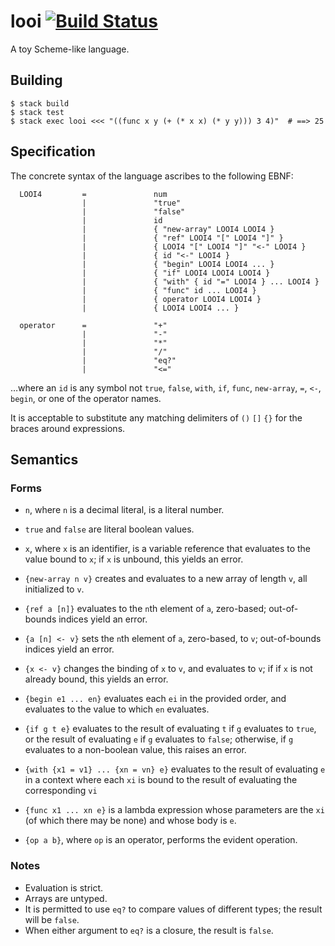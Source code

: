 # looi [![Build Status](https://travis-ci.org/wchargin/looi.svg?branch=master)](https://travis-ci.org/wchargin/looi)

A toy Scheme-like language.

## Building

```
$ stack build
$ stack test
$ stack exec looi <<< "((func x y (+ (* x x) (* y y))) 3 4)"  # ==> 25
```

## Specification

The concrete syntax of the language ascribes to the following EBNF:

```
  LOOI4         =               num
                |               "true"
                |               "false"
                |               id
                |               { "new-array" LOOI4 LOOI4 }
                |               { "ref" LOOI4 "[" LOOI4 "]" }
                |               { LOOI4 "[" LOOI4 "]" "<-" LOOI4 }
                |               { id "<-" LOOI4 }
                |               { "begin" LOOI4 LOOI4 ... }
                |               { "if" LOOI4 LOOI4 LOOI4 }
                |               { "with" { id "=" LOOI4 } ... LOOI4 }
                |               { "func" id ... LOOI4 }
                |               { operator LOOI4 LOOI4 }
                |               { LOOI4 LOOI4 ... }

  operator      =               "+"
                |               "-"
                |               "*"
                |               "/"
                |               "eq?"
                |               "<="
```

…where an `id` is any symbol not `true`, `false`, `with`, `if`, `func`,
`new-array`, `=`, `<-`, `begin`, or one of the operator names.

It is acceptable to substitute any matching delimiters of `()` `[]` `{}` for
the braces around expressions.

## Semantics

### Forms

  - `n`, where `n` is a decimal literal, is a literal number.

  - `true` and `false` are literal boolean values.

  - `x`, where `x` is an identifier, is a variable reference that evaluates to
    the value bound to `x`; if `x` is unbound, this yields an error.

  - `{new-array n v}` creates and evaluates to a new array of length `v`, all
    initialized to `v`.

  - `{ref a [n]}` evaluates to the `n`th element of `a`, zero-based;
    out-of-bounds indices yield an error.

  - `{a [n] <- v}` sets the `n`th element of `a`, zero-based, to `v`;
    out-of-bounds indices yield an error.

  - `{x <- v}` changes the binding of `x` to `v`, and evaluates to `v`; if
    if `x` is not already bound, this yields an error.

  - `{begin e1 ... en}` evaluates each `ei` in the provided order, and
    evaluates to the value to which `en` evaluates.

  - `{if g t e}` evaluates to the result of evaluating `t` if `g` evaluates
    to `true`, or the result of evaluating `e` if `g` evaluates to `false`;
    otherwise, if `g` evaluates to a non-boolean value, this raises an error.

  - `{with {x1 = v1} ... {xn = vn} e}` evaluates to the result of
    evaluating `e` in a context where each `xi` is bound to the result of
    evaluating the corresponding `vi`

  - `{func x1 ... xn e}` is a lambda expression whose parameters are the `xi`
    (of which there may be none) and whose body is `e`.

  - `{op a b}`, where `op` is an operator, performs the evident operation.
  

### Notes

  - Evaluation is strict.
  - Arrays are untyped.
  - It is permitted to use `eq?` to compare values of different types; the
    result will be `false`.
  - When either argument to `eq?` is a closure, the result is `false`.
